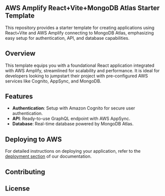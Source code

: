 ## AWS Amplify React+Vite+MongoDB Atlas Starter Template

This repository provides a starter template for creating applications using React+Vite and AWS Amplify connecting to MongoDB Atlas, emphasizing easy setup for authentication, API, and database capabilities.

## Overview

This template equips you with a foundational React application integrated with AWS Amplify, streamlined for scalability and performance. It is ideal for developers looking to jumpstart their project with pre-configured AWS services like Cognito, AppSync, and MongoDB.

## Features

- **Authentication**: Setup with Amazon Cognito for secure user authentication.
- **API**: Ready-to-use GraphQL endpoint with AWS AppSync.
- **Database**: Real-time database powered by MongoDB Atlas.

## Deploying to AWS

For detailed instructions on deploying your application, refer to the [deployment section](https://docs.amplify.aws/react/start/quickstart/#deploy-a-fullstack-app-to-aws) of our documentation.

## Contributing


## License
